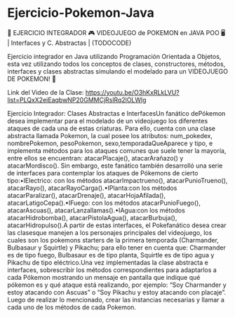 # Ejercicio-Pokemon-Java
🚀 EJERCICIO INTEGRADOR 🎮 VIDEOJUEGO de POKEMON en JAVA POO 🖥️ 
| Interfaces y C. Abstractas | (TODOCODE)


Ejercicio integrador en Java utilizando Programación Orientada a Objetos, esta vez utilizando todos los conceptos de clases, constructores, métodos, interfaces y clases abstractas simulando el modelado para un VIDEOJUEGO DE POKEMON! 👾 



Link del Video de la Clase:
https://youtu.be/O3hKxRLkLVU?list=PLQxX2eiEaqbwNP20GMMCjRslRq2lOLWlg


Ejercicio Integrador: Clases Abstractas e InterfacesUn fanático dePókemon desea implementar para el modelado de un videojuego los diferentes ataques  de  cada  una  de  estas  criaturas.  Para  ello,  cuenta  con  una  clase  abstracta  llamada Pokemon, la cual posee los atributos: num_pokedex, nombrePokemon, pesoPokemon, sexo,temporadaQueAparece  y  tipo,  e  implementa  métodos  para  los  ataques  comunes  que  suele tener    la    mayoría,    entre    ellos    se    encuentran:    atacarPlacaje(),    atacarArañazo()    y atacarMordisco(). Sin embargo, este fanático también desarrolló una serie de interfaces para contemplar los ataques de Pókemons de cierto tipo:•IElectrico: con  los  métodos  atacarImpactrueno(),  atacarPunioTrueno(),  atacarRayo(), atacarRayoCarga().•IPlanta:con   los   métodos   atacarParalizar(),   atacarDrenaje(),   atacarHojaAfilada(), atacarLatigoCepa().•IFuego: con los métodos atacarPunioFuego(), atacarAscuas(), atacarLanzallamas().•IAgua:con  los  métodos  atacarHidrobomba(),  atacarPistolaAgua(),  atacarBurbuja(), atacarHidropulso().A  partir  de  estas  interfaces,  el  Pokefanático  desea  crear  las  clasesque  manejen  a  los personajes  principales  del  videojuego,  los  cuales  son  los  pokemons  starters  de  la  primera temporada  (Charmander,  Bulbasaur  y  Squirtle)  y  Pikachu;  para  ello  tener  en  cuenta  que: Charmander es de tipo fuego, Bulbasaur es de tipo planta, Squirtle es de tipo agua y Pikachu de tipo eléctrico.Una   vez    implementadas   la   clase    abstracta   e   interfaces,   sobrescribir    los   métodos correspondientes  para  adaptarlos  a  cada  Pókemon  mostrando  un  mensaje  en  pantalla  que indique qué pókemon es y qué ataque está realizando, por ejemplo: “Soy Charmander y estoy atacando  con  Ascuas”  o  “Soy  Pikachu  y  estoy  atacando  con  placaje”.  Luego  de  realizar  lo mencionado,  crear  las  instancias  necesarias  y  llamar  a  cada  uno  de  los  métodos  de  cada Pokemon.
